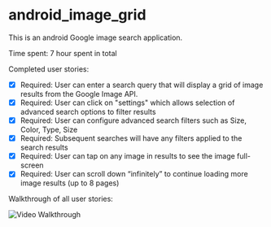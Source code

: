 android_image_grid
==================

This is an android Google image search application.


Time spent: 7 hour spent in total


Completed user stories:
 * [x] Required: User can enter a search query that will display a grid of image results from the Google Image API.
 * [x] Required: User can click on "settings" which allows selection of advanced search options to filter results
 * [x] Required: User can configure advanced search filters such as Size, Color, Type, Size
 * [x] Required: Subsequent searches will have any filters applied to the search results
 * [x] Required: User can tap on any image in results to see the image full-screen
 * [x] Required: User can scroll down “infinitely” to continue loading more image results (up to 8 pages)

Walkthrough of all user stories:

![Video Walkthrough](tip.gif)
